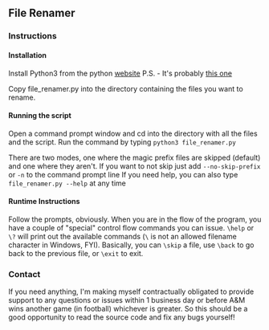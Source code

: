 ## File Renamer

### Instructions

#### Installation
Install Python3 from the python [website](https://www.python.org/downloads/release/python-352/)
P.S. - It's probably [this one](https://www.python.org/ftp/python/3.5.2/python-3.5.2-amd64.exe)

Copy file_renamer.py into the directory containing the files you want to rename.

#### Running the script
Open a command prompt window and cd into the directory with all the files and the script.
Run the command by typing `python3 file_renamer.py`

There are two modes, one where the magic prefix files are skipped (default) and one where they aren't. If you want to not skip just add `--no-skip-prefix` or `-n` to the command prompt line
If you need help, you can also type `file_renamer.py --help` at any time

#### Runtime Instructions
Follow the prompts, obviously. When you are in the flow of the program, you have a couple of "special" control flow commands you can issue.
`\help` or `\?` will print out the available commands (`\` is not an allowed filename character in Windows, FYI). Basically, you can `\skip` a file,
use `\back` to go back to the previous file, or `\exit` to exit.

### Contact
If you need anything, I'm making myself contractually obligated to provide support to any questions or issues within 1 business day or before A&M wins another game (in football) whichever is greater. So this should be a good opportunity to read the source code and fix any bugs yourself!